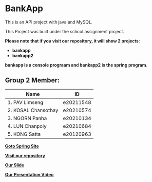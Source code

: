 # BankApp
This is an API project with java and MySQL.

This Project was built under the school assignment project.

**Please note that if you visit our repository, it will show 2 projects:**
- **bankapp**
- **bankapp2**

**bankapp is a console prograam and bankapp2 is the spring program.**
## Group 2 Member:
  
|**Name**|**ID**|
|----------------------|---------------------|
|1. PAV Limseng | e20211548|
|2. KOSAL Chansothay|e20210574|
|3. NGORN Panha|e20210134|
|4. LUN Chanpoly|e20210684|
|5. KONG Satta|e20120963|

[**Goto Spring Site**](https://amsbank.onrender.com)

[**Visit our repository**](https://github.com/PLSeng/BankApp)

[**Our Slide**](https://www.canva.com/design/DAF6wtjOh9I/HwVXZvtLxBLeSb8biOzjyQ/view)

[**Our Presentation Video**](https://itcedukh-my.sharepoint.com/:v:/g/personal/e20211548_dtc1_itc_edu_kh/EeS-4tHfQblBqmld9679QLkBeejpH1IkuL3DQtJ4K_yuAA?e=juVHBX)
